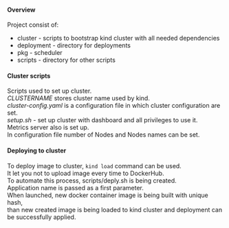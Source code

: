 #### Overview

Project consist of:
- cluster - scripts to bootstrap kind cluster with all needed dependencies
- deployment - directory for deployments
- pkg - scheduler
- scripts - directory for other scripts

#### Cluster scripts
Scripts used to set up cluster. <br>
_CLUSTERNAME_ stores cluster name used by kind. <br>
_cluster-config.yaml_ is a configuration file in which cluster configuration are set. <br>
_setup.sh_ - set up cluster with dashboard and all privileges to use it. <br>
Metrics server also is set up. <br>
In configuration file number of Nodes and Nodes names can be set.

#### Deploying to cluster
To deploy image to cluster, ```kind load``` command can be used. <br>
It let you not to upload image every time to DockerHub. <br>
To automate this process, scripts/deply.sh is being created. <br>
Application name is passed as a first parameter. <br>
When launched, new docker container image is being built with unique hash, <br>
than new created image is being loaded to kind cluster and deployment can <br>
be successfully applied.
